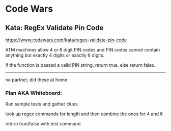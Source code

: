 # Code Wars 

## Kata: RegEx Validate Pin Code 
https://www.codewars.com/kata/regex-validate-pin-code

ATM machines allow 4 or 6 digit PIN codes and PIN codes cannot contain anything but exactly 4 digits or exactly 6 digits.

If the function is passed a valid PIN string, return true, else return false.

---------
no partner, did these at home

### Plan AKA Whiteboard: 
Run sample tests and gather clues

look up regex commands for length and then combine the ones for 4 and 6

return true/false with test command